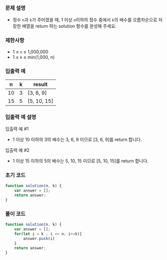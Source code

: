 ### 문제 설명

- 정수 `n`과 `k`가 주어졌을 때, 1 이상 `n`이하의 정수 중에서 `k`의 배수를 오름차순으로 저장한 배열을 return 하는 solution 함수를 완성해 주세요.

### 제한사항

- 1 ≤ `n` ≤ 1,000,000
- 1 ≤ `k` ≤ min(1,000, n)

### 입출력 예

| n | k | result |
| --- | --- | --- |
| 10 | 3 | [3, 6, 9] |
| 15 | 5 | [5, 10, 15] |

### 입출력 예 설명

입출력 예 #1
- 1 이상 10 이하의 3의 배수는 3, 6, 9 이므로 [3, 6, 9]를 return 합니다.

입출력 예 #2
- 1 이상 15 이하의 5의 배수는 5, 10, 15 이므로 [5, 10, 15]를 return 합니다.

### 초기 코드

```jsx
function solution(n, k) {
    var answer = [];
    return answer;
}
```

### 풀이 코드

```jsx
function solution(n, k) {
    var answer = [];
    for(let i = k ; i <= n; i+=k){
        answer.push(i)
    }
    return answer;
}
```